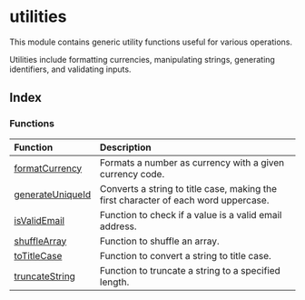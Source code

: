 # utilities

This module contains generic utility functions useful for various operations.

Utilities include formatting currencies, manipulating strings, generating identifiers, and validating inputs.

## Index

### Functions

| Function | Description |
| :------ | :------ |
| [formatCurrency](functions/formatCurrency.md) | Formats a number as currency with a given currency code. |
| [generateUniqueId](functions/generateUniqueId.md) | Converts a string to title case, making the first character of each word uppercase. |
| [isValidEmail](functions/isValidEmail.md) | Function to check if a value is a valid email address. |
| [shuffleArray](functions/shuffleArray.md) | Function to shuffle an array. |
| [toTitleCase](functions/toTitleCase.md) | Function to convert a string to title case. |
| [truncateString](functions/truncateString.md) | Function to truncate a string to a specified length. |
